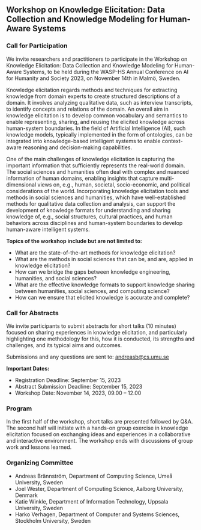 ## Workshop on Knowledge Elicitation: Data Collection and Knowledge Modeling for Human-Aware Systems

### Call for Participation

We invite researchers and practitioners to participate in the Workshop on Knowledge Elicitation: Data Collection and Knowledge Modeling for Human-Aware Systems, to be held during the WASP-HS Annual Conference on AI for Humanity and Society 2023, on November 14th in Malmö, Sweden.

Knowledge elicitation regards methods and techniques for extracting knowledge from domain experts to create structured descriptions of a domain. It involves analyzing qualitative data, such as interview transcripts, to identify concepts and relations of the domain. An overall aim in knowledge elicitation is to develop common vocabulary and semantics to enable representing, sharing, and reusing the elicited knowledge across human-system boundaries. In the field of Artificial Intelligence (AI), such knowledge models, typically implemented in the form of ontologies, can be integrated into knowledge-based intelligent systems to enable context-aware reasoning and decision-making capabilities.

One of the main challenges of knowledge elicitation is capturing the important information that sufficiently represents the real-world domain. The social sciences and humanities often deal with complex and nuanced information of human domains, enabling insights that capture multi-dimensional views on, e.g., human, societal, socio-economic, and political considerations of the world. Incorporating knowledge elicitation tools and methods in social sciences and humanities, which have well-established methods for qualitative data collection and analysis, can support the development of knowledge formats for understanding and sharing knowledge of, e.g., social structures, cultural practices, and human behaviors across disciplines and human-system boundaries to develop human-aware intelligent systems.

**Topics of the workshop include but are not limited to:**
- What are the state-of-the-art methods for knowledge elicitation?
- What are the methods in social sciences that can be, and are, applied in knowledge elicitation?
- How can we bridge the gaps between knowledge engineering, humanities, and social sciences?
- What are the effective knowledge formats to support knowledge sharing between humanities, social sciences, and computing science?
- How can we ensure that elicited knowledge is accurate and complete?

### Call for Abstracts

We invite participants to submit abstracts for short talks (10 minutes) focused on sharing experiences in knowledge elicitation, and particularly highlighting one methodology for this, how it is conducted, its strengths and challenges, and its typical aims and outcomes.

Submissions and any questions are sent to: [andreasb@cs.umu.se](mailto:andreasb@cs.umu.se)

**Important Dates:**
- Registration Deadline: September 15, 2023
- Abstract Submission Deadline: September 15, 2023
- Workshop Date: November 14, 2023, 09.00 – 12.00

### Program

In the first half of the workshop, short talks are presented followed by Q&A. The second half will initiate with a hands-on group exercise in knowledge elicitation focused on exchanging ideas and experiences in a collaborative and interactive environment. The workshop ends with discussions of group work and lessons learned.

### Organizing Committee

- Andreas Brännström, Department of Computing Science, Umeå University, Sweden
- Joel Wester, Department of Computing Science, Aalborg University, Denmark
- Katie Winkle, Department of Information Technology, Uppsala University, Sweden
- Harko Verhagen, Department of Computer and Systems Sciences, Stockholm University, Sweden
